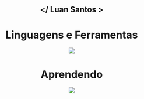 ## <p align="center"> </ Luan Santos > </p>

<div align="center">
  <h1>Linguagens e Ferramentas</h1>
  <p align="center">
    <img src="https://skillicons.dev/icons?i=typescript,js,html,css,bootstrap,python,git,vscode,php,mysql,tailwind,sass">
  </p>
</div>

<div align="center">
  <h1>Aprendendo</h1>
  <p align="center">
    <img src="https://skillicons.dev/icons?i=laravel,vuejs">
  </p>
</div>

